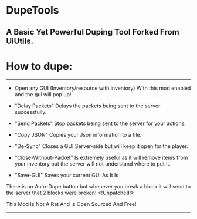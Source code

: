 # DupeTools
A Basic Yet Powerful Duping Tool Forked From UiUtils.
---

# How to dupe:

---

- Open any GUI (Inventory/resource with inventory) With this mod enabled and the gui will pop up!

- "Delay Packets" Delays the packets being sent to the server successfully.
- "Send Packets" Stop packets being sent to the server for your actions.
- "Copy JSON" Copies your Json information to a file.
- "De-Sync" Closes a GUI Server-side but will keep it open for the player.
- "Close-Without-Packet" Is extremely useful as it will remove items from your inventory but the server will not understand where to put it.
- "Save-GUI" Saves your current GUI As It Is

There is no Auto-Dupe button but whenever you break a block it will send to the server that 2 blocks were broken! <!Unpatched!>

This Mod Is Not A Rat And Is Open Sourced And Free!

---
